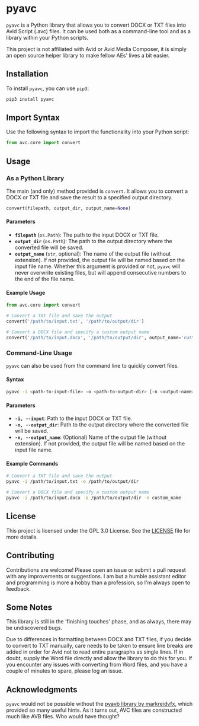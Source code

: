 # pyavc

`pyavc` is a Python library that allows you to convert DOCX or TXT files into Avid Script (.avc) files. It can be used both as a command-line tool and as a library within your Python scripts.

This project is not affiliated with Avid or Avid Media Composer, it is simply an open source helper library to make fellow AEs' lives a bit easier.

## Installation

To install `pyavc`, you can use `pip3`:

```bash
pip3 install pyavc
```

## Import Syntax

Use the following syntax to import the functionality into your Python script:

```python
from avc.core import convert
```

## Usage

### As a Python Library

The main (and only) method provided is `convert`. It allows you to convert a DOCX or TXT file and save the result to a specified output directory.

```python
convert(filepath, output_dir, output_name=None)
```

#### Parameters

- **`filepath`** (`os.Path`): The path to the input DOCX or TXT file.
- **`output_dir`** (`os.Path`): The path to the output directory where the converted file will be saved.
- **`output_name`** (`str`, optional): The name of the output file (without extension). If not provided, the output file will be named based on the input file name. Whether this argument is provided or not, `pyavc` will never overwrite existing files, but will append consecutive numbers to the end of the file name.

#### Example Usage

```python
from avc.core import convert

# Convert a TXT file and save the output
convert('/path/to/input.txt', '/path/to/output/dir')

# Convert a DOCX file and specify a custom output name
convert('/path/to/input.docx', '/path/to/output/dir', output_name='custom_name')
```

### Command-Line Usage

`pyavc` can also be used from the command line to quickly convert files.

#### Syntax

```bash
pyavc -i <path-to-input-file> -o <path-to-output-dir> [-n <output-name>]
```

#### Parameters

- **`-i, --input`**: Path to the input DOCX or TXT file.
- **`-o, --output_dir`**: Path to the output directory where the converted file will be saved.
- **`-n, --output_name`**: (Optional) Name of the output file (without extension). If not provided, the output file will be named based on the input file name.

#### Example Commands

```bash
# Convert a TXT file and save the output
pyavc -i /path/to/input.txt -o /path/to/output/dir

# Convert a DOCX file and specify a custom output name
pyavc -i /path/to/input.docx -o /path/to/output/dir -n custom_name
```

## License

This project is licensed under the GPL 3.0 License. See the [LICENSE](LICENSE) file for more details.

## Contributing

Contributions are welcome! Please open an issue or submit a pull request with any improvements or suggestions. I am but a humble assistant editor and programming is more a hobby than a profession, so I'm always open to feedback.

## Some Notes

This library is still in the 'finishing touches' phase, and as always, there may be undiscovered bugs. 

Due to differences in formatting between DOCX and TXT files, if you decide to convert to TXT manually, care needs to be taken to ensure line breaks are added in order for Avid not to read entire paragraphs as single lines.  If in doubt, supply the Word file directly and allow the library to do this for you. If you encounter any issues with converting from Word files, and you have a couple of minutes to spare, please log an issue. 

## Acknowledgments

`pyavc` would not be possible without the [pyavb library by markreidvfx](https://github.com/markreidvfx/pyavb), which provided so many useful hints. As it turns out, AVC files are constructed much like AVB files. Who would have thought?
